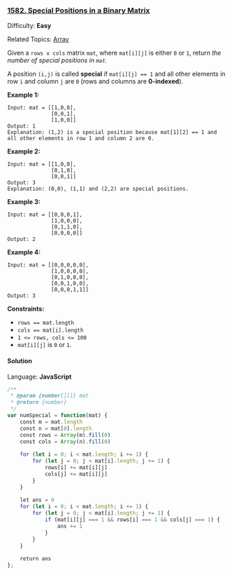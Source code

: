 ### [1582\. Special Positions in a Binary Matrix](https://leetcode.com/problems/special-positions-in-a-binary-matrix/)

Difficulty: **Easy**  

Related Topics: [Array](https://leetcode.com/tag/array/)


Given a `rows x cols` matrix `mat`, where `mat[i][j]` is either `0` or `1`, return _the number of special positions in `mat`._

A position `(i,j)` is called **special** if `mat[i][j] == 1` and all other elements in row `i` and column `j` are `0` (rows and columns are **0-indexed**).

**Example 1:**

```
Input: mat = [[1,0,0],
              [0,0,1],
              [1,0,0]]
Output: 1
Explanation: (1,2) is a special position because mat[1][2] == 1 and all other elements in row 1 and column 2 are 0.
```

**Example 2:**

```
Input: mat = [[1,0,0],
              [0,1,0],
              [0,0,1]]
Output: 3
Explanation: (0,0), (1,1) and (2,2) are special positions. 
```

**Example 3:**

```
Input: mat = [[0,0,0,1],
              [1,0,0,0],
              [0,1,1,0],
              [0,0,0,0]]
Output: 2
```

**Example 4:**

```
Input: mat = [[0,0,0,0,0],
              [1,0,0,0,0],
              [0,1,0,0,0],
              [0,0,1,0,0],
              [0,0,0,1,1]]
Output: 3
```

**Constraints:**

*   `rows == mat.length`
*   `cols == mat[i].length`
*   `1 <= rows, cols <= 100`
*   `mat[i][j]` is `0` or `1`.


#### Solution

Language: **JavaScript**

```javascript
/**
 * @param {number[][]} mat
 * @return {number}
 */
var numSpecial = function(mat) {
    const m = mat.length
    const n = mat[0].length
    const rows = Array(m).fill(0)
    const cols = Array(n).fill(0)
    
    for (let i = 0; i < mat.length; i += 1) {
        for (let j = 0; j < mat[i].length; j += 1) {
            rows[i] += mat[i][j]
            cols[j] += mat[i][j]
        }
    }
    
    let ans = 0
    for (let i = 0; i < mat.length; i += 1) {
        for (let j = 0; j < mat[i].length; j += 1) {
            if (mat[i][j] === 1 && rows[i] === 1 && cols[j] === 1) {
                ans += 1
            }
        }
    }
    
    return ans
};
```